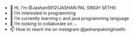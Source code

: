 - 👋 Hi, I’m @Jashan5912(JASHAN PAL SINGH SETHI)
- 👀 I’m interested in programming
- 🌱 I’m currently learning c and java programming language
- 💞️ I’m looking to collaborate on ...
- 📫 How to reach me on instagram @jashanpalsinghsethi

<!---
Jashan5912/Jashan5912 is a ✨ special ✨ repository because its `README.md` (this file) appears on your GitHub profile.
You can click the Preview link to take a look at your changes.
--->
